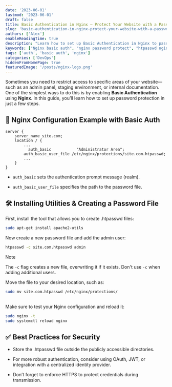 ```yaml
---
date: '2023-06-01'
lastmod: '2023-06-01'
draft: false
title: Basic Authentication in Nginx — Protect Your Website with a Password
slug: 'basic-authentication-in-nginx-protect-your-website-with-a-password'
authors: ['Alex']
enableReadingTime: true
description: "Learn how to set up Basic Authentication in Nginx to password-protect parts of your website using .htpasswd. Step-by-step guide with examples and security tips."
keywords: ["Nginx basic auth", "nginx password protect", "htpasswd nginx", "protect admin area nginx", "restrict access nginx", "nginx user authentication"]
tags: ['auth', 'basic auth', 'nginx']
categories: ['DevOps']
hiddenFromHomePage: true
featuredImage: '/posts/nginx-logo.png'
---
```


Sometimes you need to restrict access to specific areas of your website—such as an admin panel, 
staging environment, or internal documentation. One of the simplest ways to do this is by enabling 
**Basic Authentication** using **Nginx**. In this guide, you’ll learn how to set up password protection in just a few steps.


## 🔧 Nginx Configuration Example with Basic Auth
```config
server {
    server_name site.com;
    location / {
        ...
	      auth_basic           "Administrator Area";
        auth_basic_user_file /etc/nginx/protections/site.com.htpasswd;
        ...
    }
}
```

- `auth_basic` sets the authentication prompt message (realm).

- `auth_basic_user_file` specifies the path to the password file.


## 🛠 Installing Utilities & Creating a Password File

First, install the tool that allows you to create .htpasswd files:
```bash
sudo apt-get install apache2-utils
```
Now create a new password file and add the admin user:
```bash
htpasswd -c site.com.htpasswd admin
```

> [!NOTE]
> The `-c` flag creates a new file, overwriting it if it exists. Don't use `-c` when adding additional users.

Move the file to your desired location, such as:
```bash
sudo mv site.com.htpasswd /etc/nginx/protections/
```
<br>
Make sure to test your Nginx configuration and reload it:

```bash
sudo nginx -t
sudo systemctl reload nginx
```

## ✅ Best Practices for Security

- Store the .htpasswd file outside the publicly accessible directories.

- For more robust authentication, consider using OAuth, JWT, or integration with a centralized identity provider.

- Don’t forget to enforce HTTPS to protect credentials during transmission.